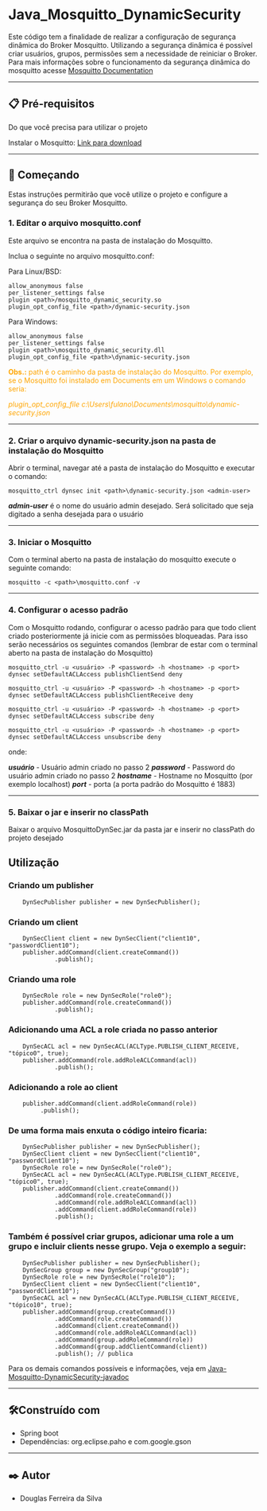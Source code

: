 # Java_Mosquitto_DynamicSecurity
Este código tem a finalidade de realizar a configuração de segurança dinâmica do Broker Mosquitto. Utilizando a segurança dinâmica é possível criar usuários, grupos, permissões sem a necessidade de reiniciar o Broker.
Para mais informações sobre o funcionamento da segurança dinâmica do mosquitto acesse [Mosquitto Documentation](https://mosquitto.org/documentation/dynamic-security/)

---
## 📋 Pré-requisitos
Do que você precisa para utilizar o projeto

Instalar o Mosquitto: 
[Link para download](https://mosquitto.org/download/) 

---
## 🚀 Começando
Estas instruções permitirão que você utilize o projeto e configure a segurança do seu Broker Mosquitto.

### 1. Editar o arquivo mosquitto.conf
Este arquivo se encontra na pasta de instalação do Mosquitto.

Inclua o seguinte no arquivo mosquitto.conf:

Para Linux/BSD:
```
allow_anonymous false
per_listener_settings false
plugin <path>/mosquitto_dynamic_security.so
plugin_opt_config_file <path>/dynamic-security.json
``` 
Para Windows:
```
allow_anonymous false
per_listener_settings false
plugin <path>\mosquitto_dynamic_security.dll
plugin_opt_config_file <path>\dynamic-security.json
```

<span style="color:orange">**Obs.:** path é o caminho da pasta de instalação do Mosquitto. Por exemplo, se o Mosquitto foi instalado em Documents em um Windows o comando seria:</span>

<span style="color:orange">_plugin_opt_config_file c:\Users\fulano\Documents\mosquitto\dynamic-security.json_ </span>

---
### 2. Criar o arquivo dynamic-security.json na pasta de instalação do Mosquitto
Abrir o terminal, navegar até a pasta de instalação do Mosquitto e executar o comando:
```
mosquitto_ctrl dynsec init <path>\dynamic-security.json <admin-user>
```
**_admin-user_** é o nome do usuário admin desejado. Será solicitado que seja digitado a senha desejada para o usuário

---
### 3. Iniciar o Mosquitto
Com o terminal aberto na pasta de instalação do mosquitto execute o seguinte comando:

```
mosquitto -c <path>\mosquitto.conf -v
```
---
### 4. Configurar o acesso padrão
Com o Mosquitto rodando, configurar o acesso padrão para que todo client criado posteriormente já inicie com as permissões bloqueadas. Para isso serão necessários os seguintes comandos (lembrar de estar com o terminal aberto na pasta de instalação do Mosquitto)

```
mosquitto_ctrl -u <usuário> -P <password> -h <hostname> -p <port> dynsec setDefaultACLAccess publishClientSend deny
```
```
mosquitto_ctrl -u <usuário> -P <password> -h <hostname> -p <port>  dynsec setDefaultACLAccess publishClientReceive deny 
```
```
mosquitto_ctrl -u <usuário> -P <password> -h <hostname> -p <port>  dynsec setDefaultACLAccess subscribe deny 
```
```
mosquitto_ctrl -u <usuário> -P <password> -h <hostname> -p <port>  dynsec setDefaultACLAccess unsubscribe deny
```

onde:

**_usuário_** - Usuário admin criado no passo 2
**_password_** - Password do usuário admin criado no passo 2
**_hostname_** - Hostname no Mosquitto (por exemplo localhost)
**_port_** - porta (a porta padrão do Mosquitto é 1883)

---
### 5. Baixar o jar e inserir no classPath

Baixar o arquivo MosquittoDynSec.jar da pasta jar e inserir no classPath do projeto desejado

## Utilização

### Criando um publisher

```
    DynSecPublisher publisher = new DynSecPublisher();
```

### Criando um client

```
	DynSecClient client = new DynSecClient("client10", "passwordClient10");
	publisher.addCommand(client.createCommand())
			 .publish();
```

### Criando uma role

```
	DynSecRole role = new DynSecRole("role0");
	publisher.addCommand(role.createCommand())
			 .publish();
```

### Adicionando uma ACL a role criada no passo anterior

```
    DynSecACL acl = new DynSecACL(ACLType.PUBLISH_CLIENT_RECEIVE, "tópico0", true);
	publisher.addCommand(role.addRoleACLCommand(acl))
			 .publish();
```

### Adicionando a role ao client

```
    publisher.addCommand(client.addRoleCommand(role))
		 .publish();
```

### De uma forma mais enxuta o código inteiro ficaria:

```
	DynSecPublisher publisher = new DynSecPublisher();
	DynSecClient client = new DynSecClient("client10", "passwordClient10");
	DynSecRole role = new DynSecRole("role0");
	DynSecACL acl = new DynSecACL(ACLType.PUBLISH_CLIENT_RECEIVE, "tópico0", true);
	publisher.addCommand(client.createCommand())
			 .addCommand(role.createCommand())
			 .addCommand(role.addRoleACLCommand(acl))
			 .addCommand(client.addRoleCommand(role))
			 .publish();
```

### Também é possível criar grupos, adicionar uma role a um grupo e incluir clients nesse grupo. Veja o exemplo a seguir:

```
    DynSecPublisher publisher = new DynSecPublisher();
	DynSecGroup group = new DynSecGroup("group10");
	DynSecRole role = new DynSecRole("role10");
	DynSecClient client = new DynSecClient("client10", "passwordClient10");
	DynSecACL acl = new DynSecACL(ACLType.PUBLISH_CLIENT_RECEIVE, "tópico10", true);
	publisher.addCommand(group.createCommand())
			 .addCommand(role.createCommand())
			 .addCommand(client.createCommand())
			 .addCommand(role.addRoleACLCommand(acl))
			 .addCommand(group.addRoleCommand(role)) 
			 .addCommand(group.addClientCommand(client))
			 .publish(); // publica

```

Para os demais comandos possíveis e informações, veja em [Java-Mosquitto-DynamicSecurity-javadoc](https://dougfsilva.github.io/Java_Mosquitto_DynamicSecurity/)

---
## 🛠️Construído com

* Spring boot
* Dependências: org.eclipse.paho e com.google.gson
---
## ✒️ Autor
* Douglas Ferreira da Silva






